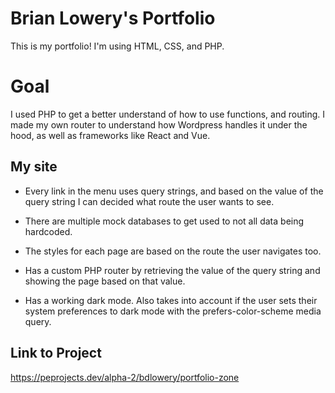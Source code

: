 # Brian Lowery's Portfolio

This is my portfolio! I'm using HTML, CSS, and PHP.

# Goal

I used PHP to get a better understand of how to use functions, and routing. I made my own router to understand how Wordpress handles it under the hood, as well as frameworks like React and Vue.

## My site

- Every link in the menu uses query strings, and based on the value of the query string I can decided what route the user wants to see.

- There are multiple mock databases to get used to not all data being hardcoded.

- The styles for each page are based on the route the user navigates too.

- Has a custom PHP router by retrieving the value of the query string and showing the page based on that value.

- Has a working dark mode. Also takes into account if the user sets their system preferences to dark mode with the prefers-color-scheme media query.

## Link to Project

https://peprojects.dev/alpha-2/bdlowery/portfolio-zone
